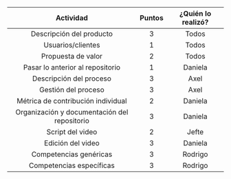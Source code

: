 | Actividad | Puntos | ¿Quién lo realizó? |
|:------:|:--------:|:----------:|
| Descripción del producto | 3 | Todos
| Usuarios/clientes | 1 | Todos
| Propuesta de valor | 2 | Todos
| Pasar lo anterior al repositorio | 1 | Daniela |
| Descripción del proceso | 3 | Axel |
| Gestión del proceso | 3 | Axel |
| Métrica de contribución individual | 2 | Daniela |
| Organización y documentación del repositorio | 3 | Daniela |
| Script del video | 2 | Jefte |
| Edición del video | 3 | Daniela |
| Competencias genéricas | 3 | Rodrigo
| Competencias específicas | 3 | Rodrigo